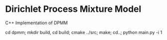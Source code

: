 # Dirichlet Process Mixture Model

C++ Implementation of DPMM 

cd dpmm; mkdir build, cd build; cmake ../src; make; cd..; python main.py -i 1